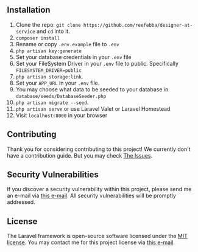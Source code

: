 ## Installation

1. Clone the repo: `git clone https://github.com/reefebba/designer-at-service` and `cd` into it.
1. `composer install`
1. Rename or copy `.env.example` file to `.env`
1. `php artisan key:generate`
1. Set your database credentials in your `.env` file
1. Set your FileSystem Driver in your `.env` file to public. Specifically `FILESYSTEM_DRIVER=public`
1. `php artisan storage:link`.
1. Set your `APP_URL` in your `.env` file. 
1. You may choose what data to be seeded to your database in `database/seeds/DatabaseSeeder.php`
1. `php artisan migrate --seed`.
1. `php artisan serve` or use Laravel Valet or Laravel Homestead
1. Visit `localhost:8000` in your browser

## Contributing

Thank you for considering contributing to this project! We currently don't have a contribution guide. But you may check [The Issues](https://github.com/reefebba/designer-at-service/issues).

## Security Vulnerabilities

If you discover a security vulnerability within this project, please send me an  e-mail via [this e-mail](rifebba@gmail.com). All security vulnerabilities will be promptly addressed.

## License

The Laravel framework is open-source software licensed under the [MIT license](https://opensource.org/licenses/MIT). 
You may contact me for this project license via [this e-mail](rifebba@gmail.com).
